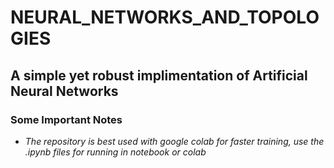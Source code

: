 # NEURAL_NETWORKS_AND_TOPOLOGIES

## A simple yet robust implimentation of Artificial Neural Networks

### Some Important Notes
* *The repository is best used with google colab for faster training, use the .ipynb files for running in notebook or colab*

